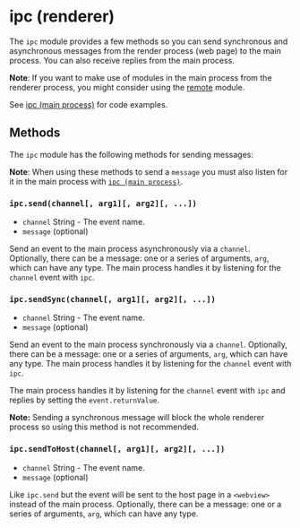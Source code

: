 # ipc (renderer)

The `ipc` module provides a few methods so you can send synchronous and
asynchronous messages from the render process (web page) to the main process.
You can also receive replies from the main process.

**Note**: If you want to make use of modules in the main process from the renderer
process, you might consider using the [remote](remote.md) module.

See [ipc (main process)](ipc-main-process.md) for code examples.

## Methods

The `ipc` module has the following methods for sending messages:

**Note**: When using these methods to send a `message` you must also listen
for it in the main process with [`ipc (main process)`](ipc-main-process.md).

### `ipc.send(channel[, arg1][, arg2][, ...])`

* `channel` String - The event name.
* `message` (optional)

Send an event to the main process asynchronously via a `channel`. Optionally,
there can be a message: one or a series of arguments, `arg`, which can have any
type. The main process handles it by listening for the `channel` event with
`ipc`.

### `ipc.sendSync(channel[, arg1][, arg2][, ...])`

* `channel` String - The event name.
* `message` (optional)

Send an event to the main process synchronously via a `channel`. Optionally,
there can be a message: one or a series of arguments, `arg`, which can have any
type. The main process handles it by listening for the `channel` event with
`ipc`.

The main process handles it by listening for the `channel` event with `ipc` and
replies by setting the `event.returnValue`.

**Note:** Sending a synchronous message will block the whole renderer process so
using this method is not recommended.

### `ipc.sendToHost(channel[, arg1][, arg2][, ...])`

* `channel` String - The event name.
* `message` (optional)

Like `ipc.send` but the event will be sent to the host page in a `<webview>`
instead of the main process. Optionally, there can be a message: one or a series
of arguments, `arg`, which can have any type.
